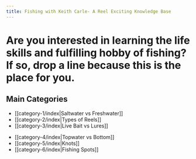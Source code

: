 ```yaml
---
title: Fishing with Keith Carle- A Reel Exciting Knowledge Base
---
```

# Are you interested in learning the life skills and fulfilling hobby of fishing? If so, drop a line because this is the place for you.

## Main Categories
* [[category-1/index|Saltwater vs Freshwater]]
* [[category-2/index|Types of Reels]]
*  [[category-3/index|Live Bait vs Lures]]
- [[category-4/index|Topwater vs Bottom]]
-  [[category-5/index|Knots]]
- [[category-6/index|Fishing Spots]]
